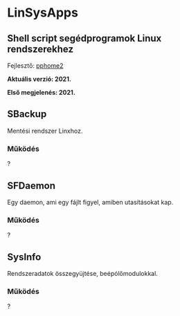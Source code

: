 # LinSysApps

## Shell script segédprogramok Linux rendszerekhez

Fejlesztő: [pphome2](https:/github.com/pphome2)

**Aktuális verzió: 2021.**

**Első megjelenés: 2021.**

## SBackup

Mentési rendszer Linxhoz.

### Működés

?

## SFDaemon

Egy daemon, ami egy fájlt figyel, amiben utasításokat kap.

### Működés

?

## SysInfo

Rendszeradatok összegyüjtése, beépólőmodulokkal.

### Működés

?
